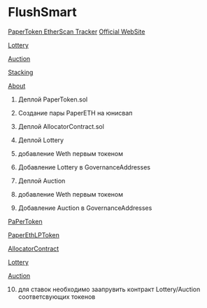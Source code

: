 # FlushSmart

[PaperToken EtherScan Tracker](https://etherscan.io/token/0xddce093888c8dc636677cd29bc6c68d35cfdac33)
[Official WebSite](https://flush.lol/)


[Lottery](https://etherscan.io/address/0x02989255145401d489135ee9e4d9af993466aa96#code)

[Auction](https://etherscan.io/address/0x8642537a0798f572bc42ed510d77651c3919489a#code)

[Stacking](https://etherscan.io/address/0x078cf5973ae111d2c58ffb4662114d36f0092019#code)

[About](https://medium.com/@flushlol/just-flush-it-flush-lol-is-now-live-ffbc3670f270)


1) Деплой PaperToken.sol

2) Создание пары PaperETH на юнисвап

3) Деплой AllocatorContract.sol

4) Деплой Lottery

5) добавление Weth первым токеном

6) Добавление Lottery в GovernanceAddresses

7) Деплой Auction

8) добавление Weth первым токеном

9) Добавление Auction в GovernanceAddresses

[PaPerToken](https://rinkeby.etherscan.io/address/0x2cbef5b1356456a2830dfef6393daca2b3dfb7a5)


[PaperEthLPToken](https://rinkeby.etherscan.io/address/0xf6386a331c271f8951b160c4fa550d059e111582#code)


[AllocatorContract](https://rinkeby.etherscan.io/address/0xD5d7F9971D1175EaF482B01036BAa3399C7f7bE5#code)


[Lottery](https://rinkeby.etherscan.io/address/0x584c3d857078377e8b42c669dfde4d81a0918490#code)


[Auction](https://rinkeby.etherscan.io/address/0x9eb52749719fefa0ca1a2b5ac72e5d88ab224f31#code)

10) для ставок необходимо заапрувить контракт Lottery/Auction  соответсвующих токенов
